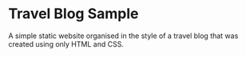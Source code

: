 # Travel Blog Sample
A simple static website organised in the style of a travel blog that was created using only HTML and CSS.
